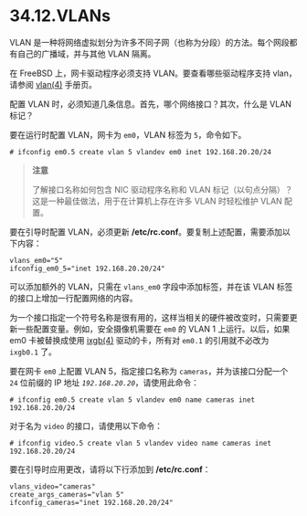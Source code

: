 # 34.12.VLANs

VLAN 是一种将网络虚拟划分为许多不同子网（也称为分段）的方法。每个网段都有自己的广播域，并与其他 VLAN 隔离。

在 FreeBSD 上，网卡驱动程序必须支持 VLAN。要查看哪些驱动程序支持 vlan，请参阅 [vlan(4)](https://www.freebsd.org/cgi/man.cgi?query=vlan&sektion=4&format=html) 手册页。

配置 VLAN 时，必须知道几条信息。首先，哪个网络接口？其次，什么是 VLAN 标记？

要在运行时配置 VLAN，网卡为 `em0`，VLAN 标签为 `5`，命令如下。

```
# ifconfig em0.5 create vlan 5 vlandev em0 inet 192.168.20.20/24
```

> **注意**
>
> 了解接口名称如何包含 NIC 驱动程序名称和 VLAN 标记（以句点分隔）？这是一种最佳做法，用于在计算机上存在许多 VLAN 时轻松维护 VLAN 配置。

要在引导时配置 VLAN，必须更新 **/etc/rc.conf**。要复制上述配置，需要添加以下内容：

```
vlans_em0="5"
ifconfig_em0_5="inet 192.168.20.20/24"
```

可以添加额外的 VLAN，只需在 `vlans_em0` 字段中添加标签，并在该 VLAN 标签的接口上增加一行配置网络的内容。

为一个接口指定一个符号名称是很有用的，这样当相关的硬件被改变时，只需要更新一些配置变量。例如，安全摄像机需要在 `em0` 的 VLAN 1 上运行。以后，如果 em0 卡被替换成使用 [ixgb(4)](https://www.freebsd.org/cgi/man.cgi?query=ixgb&sektion=4&format=html) 驱动的卡，所有对 `em0.1` 的引用就不必改为 `ixgb0.1` 了。

要在网卡 `em0` 上配置 VLAN 5，指定接口名称为 `cameras`，并为该接口分配一个 `24` 位前缀的 IP 地址 _`192.168.20.20`_，请使用此命令：

```
# ifconfig em0.5 create vlan 5 vlandev em0 name cameras inet 192.168.20.20/24
```

对于名为 `video` 的接口，请使用以下命令：

```
# ifconfig video.5 create vlan 5 vlandev video name cameras inet 192.168.20.20/24
```

要在引导时应用更改，请将以下行添加到 **/etc/rc.conf**：

```
vlans_video="cameras"
create_args_cameras="vlan 5"
ifconfig_cameras="inet 192.168.20.20/24"
```